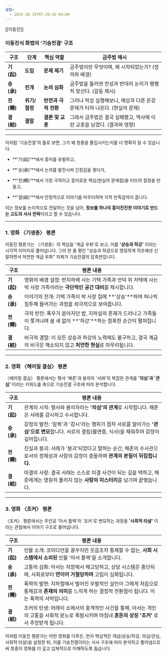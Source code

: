 ```yaml
---
성장:
  - 2025-10-15T07:20:42-04:00
---
```

[[이동진]]



### 이동진식 화법의 '기승전결' 구조

| 구조        | 단계        | 핵심 역할         | 금주법 예시                                       |
| --------- | --------- | ------------- | -------------------------------------------- |
| **기 (起)** | **도입**    | **문제 제기**     | 금주법이란 무엇이며, 왜 시작되었는가? (정의와 배경)               |
| **승 (承)** | **전개**    | **논의 심화**     | 금주법을 둘러싼 찬성과 반대의 논리가 팽팽히 맞선다. (갈등 제시)        |
| **전 (轉)** | **위기/절정** | **반전과 극적 전환** | 그러나 막상 실행해보니, 예상과 다른 온갖 문제가 터져 나온다. (현실의 문제) |
| **결 (結)** | **결말**    | **결론 및 교훈**   | 그래서 금주법은 결국 실패했고, 역사에 이런 교훈을 남겼다. (결과와 영향)   |

---

이처럼 '기승전결'의 틀로 보면, 그가 왜 청중을 몰입시키는지를 더 명확히 알 수 있습니다.

- **'기(起)'**에서 흥미를 유발하고,
    
- **'승(承)'**에서 논의를 발전시켜 긴장감을 쌓다가,
    
- **'전(轉)'**에서 가장 극적이고 흥미로운 핵심(현실의 문제점)을 터뜨려 절정을 만들고,
    
- **'결(結)'**에서 안정적으로 이야기를 마무리하며 지적 만족감까지 줍니다.
    

이는 정보를 논리적으로 전달하는 것을 넘어, **정보를 하나의 흥미진진한 이야기로 만드는 고도의 서사 전략**이라고 할 수 있습니다.

----
### 1. 영화 〈기생충〉 평론

이동진 평론가는 〈기생충〉의 핵심을 '계급 우화'로 보고, 이를 **'상승과 하강'** 이라는 시각적 이미지로 풀어냅니다. 그의 한 줄 평인 "상승과 하강으로 명징하게 직조해낸 신랄하면서 처연한 계급 우화" 자체가 기승전결의 압축판입니다.

|구조|평론 내용|
|---|---|
|**기 (起)**|영화의 배경 설정: 반지하에 사는 기택 가족과 언덕 위 저택에 사는 박 사장 가족이라는 **극단적인 공간 대비**를 제시합니다.|
|**승 (承)**|이야기의 전개: 기택 가족이 박 사장 집에 **'상승'**하여 하나씩 침투해 들어가는 과정을 희극적으로 보여줍니다.|
|**전 (轉)**|극적 반전: 폭우가 쏟아지던 밤, 지하실의 존재가 드러나고 가족들이 쫓겨나며 쉴 새 없이 **'하강'**하는 참혹한 순간이 펼쳐집니다.|
|**결 (結)**|비극적 결말: 이 모든 상승과 하강의 노력에도 불구하고, 결국 계급의 비극은 해소되지 않고 **처연한 현실**로 마무리됩니다.|

---

### 2. 영화 〈헤어질 결심〉 평론

〈헤어질 결심〉 평론에서는 형사 '해준'과 용의자 '서래'의 복잡한 관계를 **'의심'과 '관심'** 이라는 키워드를 축으로 기승전결 구조에 따라 분석합니다.

|구조|평론 내용|
|---|---|
|**기 (起)**|관계의 시작: 형사와 용의자라는 **'의심'의 관계**로 시작합니다. 해준은 서래를 감시하고 수사합니다.|
|**승 (承)**|감정의 발전: '잠복'과 '감시'라는 행위가 점차 서로를 알아가는 **'관심'으로 변모**합니다. 서로의 결핍(불면증, 식사)을 채워주며 감정이 깊어집니다.|
|**전 (轉)**|진실과 붕괴: 서래가 '붕괴'되었다고 말하는 순간, 해준의 수사관으로서의 정체성과 사랑의 감정이 충돌하며 **관계의 본질이 뒤집힙니다.**|
|**결 (結)**|미결의 사랑: 결국 서래는 스스로 미결 사건이 되는 길을 택하고, 해준에게는 영원히 풀리지 않는 **사랑의 미스터리**를 남기며 끝맺습니다.|

---

### 3. 영화 〈조커〉 평론

〈조커〉 평론에서는 주인공 '아서 플렉'이 '조커'로 변모하는 과정을 **'사회적 타살'** 이라는 관점에서 이야기 구조로 풀어냅니다.

|구조|평론 내용|
|---|---|
|**기 (起)**|인물 소개: 코미디언을 꿈꾸지만 웃음조차 통제할 수 없는, **사회 시스템에서 소외된** 인물 '아서 플렉'을 소개합니다.|
|**승 (承)**|고통의 심화: 아서는 직장에서 해고당하고, 상담 시스템은 중단되며, 사회로부터 **연이어 거절당하며** 고립이 심화됩니다.|
|**전 (轉)**|폭력의 발현: 지하철에서 벌어진 우발적인 살인이 그에게 처음으로 통제감과 **존재의 의미**를 느끼게 하는 결정적 전환점이 됩니다. 이는 폭력의 서막입니다.|
|**결 (結)**|조커의 탄생: 머레이 쇼에서의 충격적인 사건을 통해, 아서는 개인의 고통을 사회적 분노로 폭발시키며 마침내 **혼돈의 상징 '조커'** 로서 추앙받게 됩니다.|

이처럼 이동진 평론가는 어떤 영화를 다루든, 먼저 핵심적인 개념(상승/하강, 의심/관심, 사회적 타살)을 설정한 뒤, 이를 기승전결이라는 서사 구조에 따라 분석하고 풀어냄으로써 청중이 영화를 더 깊고 입체적으로 이해하도록 돕습니다.